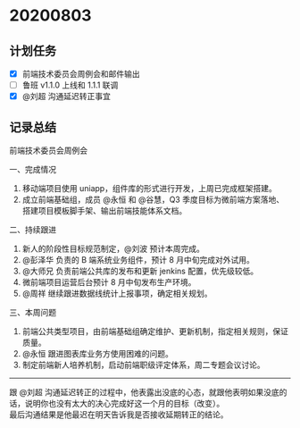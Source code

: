# 20200803

## 计划任务

- [x] 前端技术委员会周例会和邮件输出
- [ ] 鲁班 v1.1.0 上线和 1.1.1 联调
- [x] @刘超 沟通延迟转正事宜

## 记录总结

前端技术委员会周例会

一、完成情况

1. 移动端项目使用 uniapp，组件库的形式进行开发，上周已完成框架搭建。
2. 成立前端基础组，成员 @永恒 和 @谷慧，Q3 季度目标为微前端方案落地、搭建项目模板脚手架、输出前端技能体系文档。

二、持续跟进

1. 新人的阶段性目标规范制定，@刘波 预计本周完成。
2. @彭泽华 负责的 B 端系统业务组件，预计 8 月中旬完成对外试用。
3. @大师兄 负责前端公共库的发布和更新 jenkins 配置，优先级较低。
4. 微前端项目运营后台预计 8 月中旬发布生产环境。
5. @周祥 继续跟进数据线统计上报事项，确定相关规划。

三、本周问题

1. 前端公共类型项目，由前端基础组确定维护、更新机制，指定相关规则，保证质量。
2. @永恒 跟进图表库业务方使用困难的问题。
3. 制定前端新人培养机制，启动前端职级评定体系，周二专题会议讨论。

---

跟 @刘超 沟通延迟转正的过程中，他表露出没底的心态，就跟他表明如果没底的话，说明你也没有太大的决心完成好这一个月的目标（改变）。  
最后沟通结果是他最迟在明天告诉我是否接收延期转正的结论。
